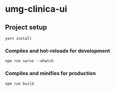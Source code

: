 # umg-clinica-ui

## Project setup
```
yarn install
```

### Compiles and hot-reloads for development
```
npm run serve --whatch
```

### Compiles and minifies for production
```
npm run build
```
